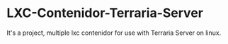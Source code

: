 # LXC-Contenidor-Terraria-Server
It's a project, multiple lxc contenidor for use with Terraria Server on linux.
